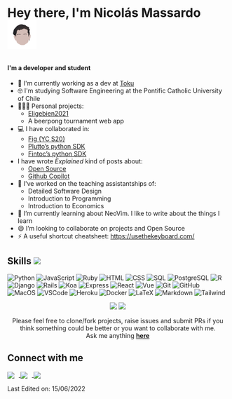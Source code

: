 # Hey there, I'm Nicolás Massardo <img src="avatar.png" width="66px" align="center" style="margin-bottom: 14px;">

<h4> I'm a developer and student </h4>

- 🚀 I'm currently working as a dev at [Toku](https://trytoku.com/)
- 🤓 I'm studying Software Engineering at the Pontific Catholic University of Chile
- 👨🏻‍💻 Personal projects:
  - [Eligebien2021](https://eligebien.herokuapp.com/)
  - A beerpong tournament web app
- 💻 I have collaborated in:
  - [Fig (YC S20)](https://github.com/withfig/autocomplete)
  - [Plutto’s python SDK](https://github.com/plutto-labs/plutto-python)
  - [Fintoc’s python SDK](https://github.com/fintoc-com/fintoc-python)
- I have wrote _Explained_ kind of posts about:
  - [Open Source](https://plata.news/blog/que-es-open-source/)
  - [Github Copilot](https://plata.news/blog/github-copilot-explained/)
- 🔭 I've worked on the teaching assistantships of:
  - Detailed Software Design
  - Introduction to Programming
  - Introduction to Economics
- 🌱 I’m currently learning about NeoVim. I like to write about the things I learn
- 😄 I’m looking to collaborate on projects and Open Source
- ⚡ A useful shortcut cheatsheet: https://usethekeyboard.com/

## Skills <img src = "https://media2.giphy.com/media/QssGEmpkyEOhBCb7e1/giphy.gif?cid=ecf05e47a0n3gi1bfqntqmob8g9aid1oyj2wr3ds3mg700bl&rid=giphy.gif" width = 32px>

![Python](https://img.shields.io/badge/Python-FFD43B?style=for-the-badge&logo=python)
![JavaScript](https://img.shields.io/badge/JavaScript-black?style=for-the-badge&logo=JavaScript&logoColor=FFD43B)
![Ruby](https://img.shields.io/badge/ruby-cc0000?style=for-the-badge&logo=ruby&logoColor=black)
![HTML](https://img.shields.io/badge/HTML-white?style=for-the-badge&logo=HTML5)
![CSS](https://img.shields.io/badge/CSS-steelblue?style=for-the-badge&logo=css3&logoColor=black)
![SQL](https://img.shields.io/badge/SQL-e30052?style=for-the-badge&logo=SQL)
![PostgreSQL](https://img.shields.io/badge/PostgreSQL-316192?style=for-the-badge&logo=postgresql&logoColor=white)
![R](https://img.shields.io/badge/R-00599C?style=for-the-badge&logo=R&logoColor=yellow)
![Django](https://img.shields.io/badge/django-white?style=for-the-badge&logo=django&logoColor=092E20)
![Rails](https://img.shields.io/badge/Rails-cc0000?style=for-the-badge&logo=rubyonrails&logoColor=black)
![Koa](https://img.shields.io/badge/Koa-ffffff?style=for-the-badge&logo=koa&logoColor=black)
![Express](https://img.shields.io/badge/express-ffffff?style=for-the-badge&logo=express&logoColor=black)
![React](https://img.shields.io/badge/react-232F3E?style=for-the-badge&logo=react&logoColor=00C7B7)
![Vue](https://img.shields.io/badge/vue.js-white?style=for-the-badge&logo=vue.js)
![Git](https://img.shields.io/badge/Git-F05032?style=for-the-badge&logo=git&logoColor=white)
![GitHub](https://img.shields.io/badge/GitHub-121011?style=for-the-badge&logo=GitHub&logoColor=white)
![MacOS](https://img.shields.io/badge/mac_os-black?style=for-the-badge&logo=apple&logoColor=white)
![VSCode](https://img.shields.io/badge/Visual_Studio_Code-00599C?style=for-the-badge&logo=visualstudiocode&logoColor=white)
![Heroku](https://img.shields.io/badge/Heroku-430098?style=for-the-badge&logo=heroku&logoColor=white)
![Docker](https://img.shields.io/badge/Docker-2CA5E0?style=for-the-badge&logo=docker&logoColor=white)
![LaTeX](https://img.shields.io/badge/LaTeX-47A141?style=for-the-badge&logo=LaTeX&logoColor=white)
![Markdown](https://img.shields.io/badge/markdown-white?style=for-the-badge&logo=markdown&logoColor=black)
![Tailwind](https://img.shields.io/badge/tailwindcss-white?style=for-the-badge&logo=tailwindcss)

</div>

<div align="center">
<img
    src="https://github-readme-stats.vercel.app/api?username=nmassardot&count_private=false&show_icons=true&theme=tokyonight"
>
<img
    src="https://github-readme-stats.vercel.app/api/top-langs/?username=nmassardot&count_private=true&show_icons=true&langs_count=8&layout=compact&custom_title=Top%20Langs&theme=tokyonight"
>
<br>

Please feel free to clone/fork projects, raise issues and submit PRs if you think something could be better or you want to collaborate with me. <br>
Ask me anything <a href="https://github.com/nmassardot/nmassardot/issues/new"><b>here</b></a>
<br />

</div>
<h2> Connect with me</h2>
<a
    href="https://t.me/nmassardot/"
>
    <img
        style="margin-right: 10px;"
        align="center"
        src="https://img.shields.io/badge/Telegram-2CA5E0?style=for-the-badge&logo=telegram&logoColor=white"
    />
</a>
<a
    href="https://www.linkedin.com/in/nicolas-massardo-tapia"
>
    <img
        style="margin-right: 10px;" align="center"
        src="https://img.shields.io/badge/LinkedIn-0077B5?style=for-the-badge&logo=linkedin&logoColor=white"
    />
</a>
<a
    href="https://www.instagram.com/nico.massardo/"
>
    <img
        align="center"
        src="https://img.shields.io/badge/Instagram-E1306C?style=for-the-badge&logo=instagram&logoColor=white"
    >
</a>

<br />

Last Edited on: 15/06/2022
